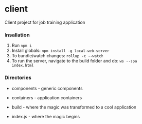 # client
Client project for job training application

### Insallation
1. Run `npm i`
2. Install globals: `npm install -g local-web-server`
3. To bundle/watch changes: `rollup -c --watch`
4. To run the server, navigate to the build folder and do: `ws --spa index.html`

### Directories
* components - generic components
* containers - application containers
* build - where the magic was transformed to a cool application

* index.js - where the magic begins
